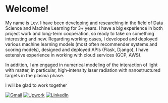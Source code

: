# Welcome!

My name is Lev. I have been developing and researching in the field of Data Science and Machine Learning for 3+ years. I have a big experience in both project work and long-term cooperation, so ready to take on something interesting and new. Regarding working cases, I developed and deployed various machine learning models (most often recommender systems and scoring models), designed and deployed APIs (Flask, Django), I have extensive experience in working with cloud services (GCP, AWS).

In addition, I am engaged in numerical modeling of the interaction of light with matter, in particular, high-intensity laser radiation with nanostructured targets in the plasma phase.

I will be glad to work together

<!-- <p>
  <a href="malito:misery7100@gmail.com">
    <img src="./imgs/gmail.svg" alt="Gmail" width="32" height="32">
  </a>
  <a href="https://www.upwork.com/freelancers/~01c91e8f192e4de5e2">
    <img src="./imgs/upwork.svg" alt="Upwork" width="32" height="32">
  </a>
</p> -->

[![Gmail](https://img.shields.io/badge/Gmail-EA4335?style=for-the-badge&logo=Gmail&logoColor=white)](malito:misery7100@gmail.com)
[![Upwork](https://img.shields.io/badge/Upwork-14A800?style=for-the-badge&logo=Upwork&logoColor=white)](https://www.upwork.com/freelancers/~01c91e8f192e4de5e2)
[![LinkedIn](https://img.shields.io/badge/Linked%20In-0A66C2?style=for-the-badge&logo=LinkedIn&logoColor=white)](https://www.linkedin.com/in/lev-litvinov/)
